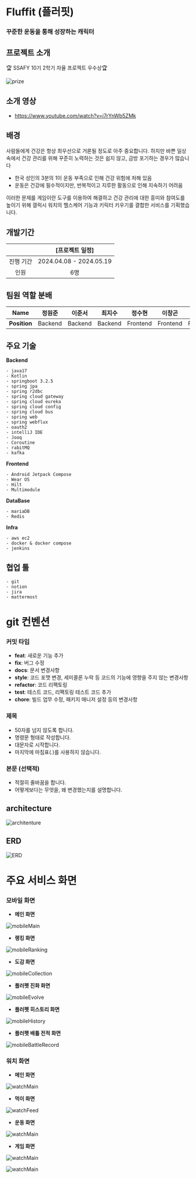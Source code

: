 # Fluffit (플러핏)

### 꾸준한 운동을 통해 성장하는 캐릭터

## 프로젝트 소개
🏆 SSAFY 10기 2학기 자율 프로젝트 우수상🏆

![prize](./assets/prizeImage.png)

## 소개 영상

- https://www.youtube.com/watch?v=i7rYnWb5ZMk

## 배경

사람들에게 건강은 항상 최우선으로 거론될 정도로 아주 중요합니다. 하지만 바쁜 일상 속에서 건강 관리를 위해 꾸준히 노력하는 것은 쉽지 않고, 금방 포기하는 경우가 많습니다

- 한국 성인의 3분의 1이 운동 부족으로 인해 건강 위험에 처해 있음
- 운동은 건강에 필수적이지만, 반복적이고 지루한 활동으로 인해 지속하기 어려움

이러한 문제를 게임이란 도구를 이용하여 해결하고 건강 관리에 대한 흥미와 참여도를 높이기 위해 갤럭시 워치의 헬스케어 기능과 키릭터 키우기를 결합한 서비스를 기획했습니다.

## 개발기간

|           |     [프로젝트 일정]     |
| :-------: | :---------------------: |
| 진행 기간 | 2024.04.08 - 2024.05.19 |
|   인원    |           6명           |

## 팀원 역할 분배

|   **Name**   | 정원준  | 이준서  | 최지수  |  정수현  |  이창곤  |  여창영  |
| :----------: | :-----: | :-----: | :-----: | :------: | :------: | :------: |
| **Position** | Backend | Backend | Backend | Frontend | Frontend | Frontend |

## 주요 기술

**Backend**

```
- java17
- Kotlin
- springboot 3.2.5
- spring jpa
- spring r2dbc
- spring cloud gateway
- spring cloud eureka
- spring cloud config
- spring cloud bus
- spring web
- spring webflux
- oauth2
- intelliJ IDE
- Jooq
- Coroutine
- rabitMQ
- kafka
```

**Frontend**

```
- Android Jetpack Compose
- Wear OS
- Hilt
- Multimodule
```

**DataBase**

```
- mariaDB
- Redis
```

**Infra**

```
- aws ec2
- docker & docker compose
- jenkins
```

## 협업 툴

```
- git
- notion
- jira
- mattermost
```

# git 컨벤션

### **커밋 타입**

- **feat**: 새로운 기능 추가
- **fix**: 버그 수정
- **docs**: 문서 변경사항
- **style**: 코드 포맷 변경, 세미콜론 누락 등 코드의 기능에 영향을 주지 않는 변경사항
- **refactor**: 코드 리팩토링
- **test**: 테스트 코드, 리팩토링 테스트 코드 추가
- **chore**: 빌드 업무 수정, 패키지 매니저 설정 등의 변경사항

### **제목**

- 50자를 넘지 않도록 합니다.
- 명령문 형태로 작성합니다.
- 대문자로 시작합니다.
- 마지막에 마침표(.)를 사용하지 않습니다.

### **본문 (선택적)**

- 적절히 줄바꿈을 합니다.
- 어떻게보다는 무엇을, 왜 변경했는지를 설명합니다.

## architecture

![architenture](./assets/architecture.png)

## ERD

![ERD](./assets/ERD.jpg)

# 주요 서비스 화면

### 모바일 화면

- **메인 화면**

![mobileMain](./assets/Fluffit.png)

- **랭킹 화면**

![mobileRanking](./assets/FluffitRanking.png)

- **도감 화면**

![mobileCollection](./assets/FluffitCollection.png)

- **플러펫 진화 화면**

![mobileEvolve](./assets/FluffitEvolve.png)

- **플러펫 히스토리 화면**

![mobileHistory](./assets/FluffitHistory.png)

- **플러펫 배틀 전적 화면**

![mobileBattleRecord](./assets/FluffitBattleRecord.png)

### 워치 화면

- **메인 화면**

![watchMain](./assets/기본.gif)

- **먹이 화면**

![watchFeed](./assets/밥주기.png)

- **운동 화면**

![watchMain](./assets/운동하기.gif)

- **게임 화면**

![watchMain](./assets/돌깨기.gif)

![watchMain](./assets/심박수.gif)
